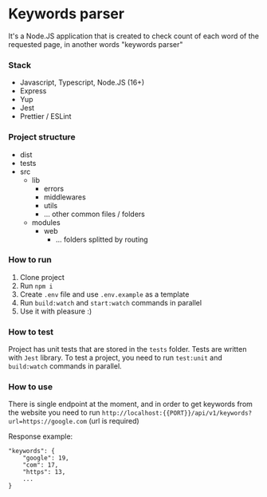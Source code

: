 # Keywords parser
It's a Node.JS application that is created to check count of each word of the requested page, in another words "keywords parser"

### Stack
 - Javascript, Typescript, Node.JS (16+)
 - Express
 - Yup
 - Jest
 - Prettier / ESLint

### Project structure

 - dist
 - tests  
 - src
	 - lib
		 - errors
		 - middlewares
		 - utils
		 - ... other common files / folders
	 - modules
		 - web
			 - ... folders splitted by routing

### How to run

 1. Clone project
 2. Run `npm i`
 3. Create `.env` file and use `.env.example` as a template
 4. Run `build:watch` and `start:watch` commands in parallel 
 5. Use it with pleasure :)

### How to test
Project has unit tests that are stored in the `tests` folder. Tests are written with `Jest` library.
To test a project, you need to run `test:unit` and `build:watch` commands in parallel.

### How to use
There is single endpoint at the moment, and in order to get keywords from the website you need to run
`http://localhost:{{PORT}}/api/v1/keywords?url=https://google.com`
(url is required)

Response example:

    "keywords": {
    	"google": 19,
    	"com": 17,
    	"https": 13,
    	...
    }
